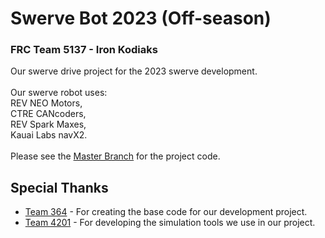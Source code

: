 # Swerve Bot 2023 (Off-season)
### FRC Team 5137 - Iron Kodiaks

Our swerve drive project for the 2023 swerve development. <br> <br> 
Our swerve robot uses:<br>
REV NEO Motors, <br>
CTRE CANcoders,<br>
REV Spark Maxes, <br>
Kauai Labs navX2. <br>
<br>
Please see the [Master Branch](https://github.com/MHHSRobotics/Swerve-bot-off-season-2023/tree/master) for the project code. 
<br>

## Special Thanks
* [Team 364](https://github.com/Team364/BaseFalconSwerve) - For creating the base code for our development project. <br>
* [Team 4201](https://github.com/4201VitruvianBots/2023SwerveSim) - For developing the simulation tools we use in our project. <br> 
